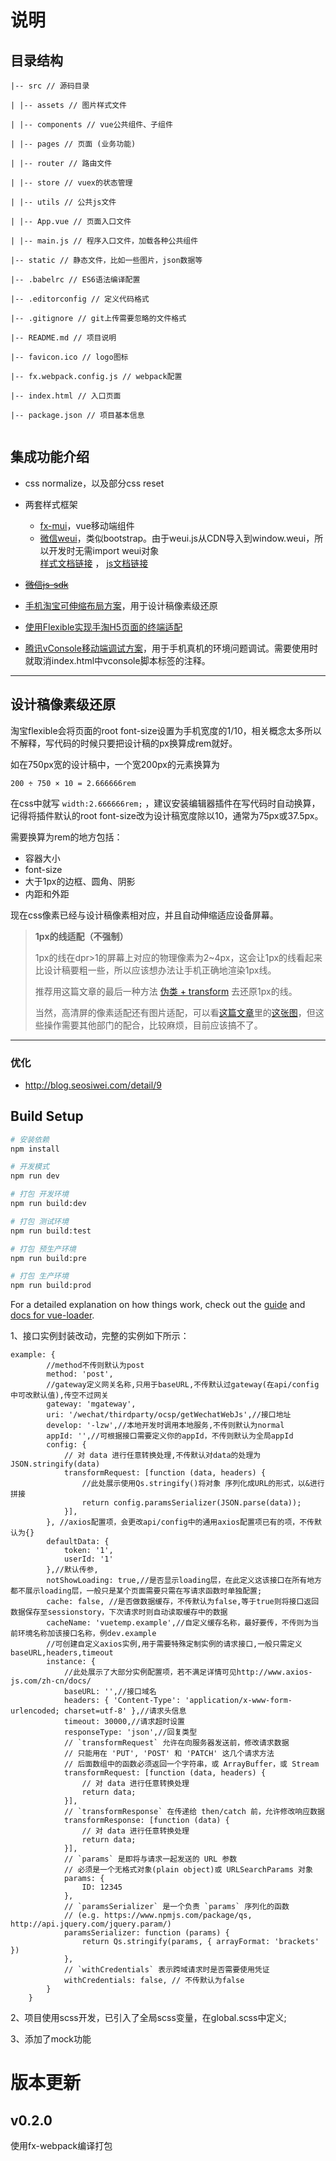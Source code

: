# 说明

## 目录结构
```
|-- src // 源码目录

| |-- assets // 图片样式文件

| |-- components // vue公共组件、子组件

| |-- pages // 页面 (业务功能)

| |-- router // 路由文件

| |-- store // vuex的状态管理

| |-- utils // 公共js文件

| |-- App.vue // 页面入口文件

| |-- main.js // 程序入口文件，加载各种公共组件

|-- static // 静态文件，比如一些图片，json数据等

|-- .babelrc // ES6语法编译配置

|-- .editorconfig // 定义代码格式

|-- .gitignore // git上传需要忽略的文件格式

|-- README.md // 项目说明

|-- favicon.ico // logo图标

|-- fx.webpack.config.js // webpack配置

|-- index.html // 入口页面

|-- package.json // 项目基本信息


```

## 集成功能介绍

- css normalize，以及部分css reset
- 两套样式框架
    - [fx-mui](https://fx-mobile.github.io/fx-mui/#/)，vue移动端组件
    - [微信weui](https://github.com/Tencent/weui)，类似bootstrap。由于weui.js从CDN导入到window.weui，所以开发时无需import weui对象<br>
    [样式文档链接](https://github.com/Tencent/weui/wiki) ， [js文档链接](https://github.com/Tencent/weui.js/blob/master/docs/README.md)

- ~~[微信js-sdk](https://mp.weixin.qq.com/wiki?t=resource/res_main&id=mp1421141115)~~

- [手机淘宝可伸缩布局方案](https://github.com/amfe/lib-flexible)，用于设计稿像素级还原
- [使用Flexible实现手淘H5页面的终端适配](https://www.w3cplus.com/mobile/lib-flexible-for-html5-layout.html)
- [腾讯vConsole移动端调试方案](https://github.com/Tencent/vConsole)，用于手机真机的环境问题调试。需要使用时就取消index.html中vconsole脚本标签的注释。
---


## 设计稿像素级还原

淘宝flexible会将页面的root font-size设置为手机宽度的1/10，相关概念太多所以不解释，写代码的时候只要把设计稿的px换算成rem就好。

如在750px宽的设计稿中，一个宽200px的元素换算为

`200 ÷ 750 × 10 = 2.666666rem`

在css中就写 `width:2.666666rem;` ，建议安装编辑器插件在写代码时自动换算，记得将插件默认的root font-size改为设计稿宽度除以10，通常为75px或37.5px。

需要换算为rem的地方包括：
- 容器大小
- font-size
- 大于1px的边框、圆角、阴影
- 内距和外距

现在css像素已经与设计稿像素相对应，并且自动伸缩适应设备屏幕。


> **1px的线适配（不强制）**
>
> 1px的线在dpr>1的屏幕上对应的物理像素为2~4px，这会让1px的线看起来比设计稿要粗一些，所以应该想办法让手机正确地渲染1px线。
>
> 推荐用这篇文章的最后一种方法 [伪类 + transform](http://www.jianshu.com/p/7e63f5a32636) 去还原1px的线。
>
> 当然，高清屏的像素适配还有图片适配，可以看[这篇文章](https://www.w3cplus.com/mobile/lib-flexible-for-html5-layout.html)里的[这张图](http://www.w3cplus.com/sites/default/files/blogs/201212/retina-web-10.jpg)，但这些操作需要其他部门的配合，比较麻烦，目前应该搞不了。

---

### 优化
- http://blog.seosiwei.com/detail/9

## Build Setup

``` bash
# 安装依赖
npm install

# 开发模式
npm run dev

# 打包 开发环境
npm run build:dev

# 打包 测试环境
npm run build:test

# 打包 预生产环境
npm run build:pre

# 打包 生产环境
npm run build:prod
```

For a detailed explanation on how things work, check out the [guide](http://vuejs-templates.github.io/webpack/) and [docs for vue-loader](http://vuejs.github.io/vue-loader).



1、接口实例封装改动，完整的实例如下所示：
```
example: {
        //method不传则默认为post
        method: 'post',
        //gateway定义网关名称,只用于baseURL,不传默认过gateway(在api/config中可改默认值),传空不过网关
        gateway: 'mgateway',
        uri: '/wechat/thirdparty/ocsp/getWechatWebJs',//接口地址
        develop: '-lzw',//本地开发时调用本地服务,不传则默认为normal
        appId: '',//可根据接口需要定义你的appId，不传则默认为全局appId
        config: {
            // 对 data 进行任意转换处理,不传默认对data的处理为 JSON.stringify(data)
            transformRequest: [function (data, headers) {
                //此处展示使用Qs.stringify()将对象 序列化成URL的形式，以&进行拼接
                return config.paramsSerializer(JSON.parse(data));
            }],
        }, //axios配置项，会更改api/config中的通用axios配置项已有的项，不传默认为{}
        defaultData: {
            token: '1',
            userId: '1'
        },//默认传参,
        notShowLoading: true,//是否显示loading层，在此定义这该接口在所有地方都不展示loading层，一般只是某个页面需要只需在写请求函数时单独配置; 
        cache: false, //是否做数据缓存，不传默认为false,等于true则将接口返回数据保存至sessionstory，下次请求时则自动读取缓存中的数据
        cacheName: 'vuetemp.example',//自定义缓存名称，最好要传，不传则为当前环境名称加该接口名称，例dev.example 
        //可创建自定义axios实例,用于需要特殊定制实例的请求接口,一般只需定义baseURL,headers,timeout
        instance: {
            //此处展示了大部分实例配置项，若不满足详情可见http://www.axios-js.com/zh-cn/docs/
            baseURL: '',//接口域名
            headers: { 'Content-Type': 'application/x-www-form-urlencoded; charset=utf-8' },//请求头信息
            timeout: 30000,//请求超时设置
            responseType: 'json',//回复类型
            // `transformRequest` 允许在向服务器发送前，修改请求数据
            // 只能用在 'PUT', 'POST' 和 'PATCH' 这几个请求方法
            // 后面数组中的函数必须返回一个字符串，或 ArrayBuffer，或 Stream
            transformRequest: [function (data, headers) {
                // 对 data 进行任意转换处理
                return data;
            }],
            // `transformResponse` 在传递给 then/catch 前，允许修改响应数据
            transformResponse: [function (data) {
                // 对 data 进行任意转换处理
                return data;
            }],
            // `params` 是即将与请求一起发送的 URL 参数
            // 必须是一个无格式对象(plain object)或 URLSearchParams 对象
            params: {
                ID: 12345
            },
            // `paramsSerializer` 是一个负责 `params` 序列化的函数
            // (e.g. https://www.npmjs.com/package/qs, http://api.jquery.com/jquery.param/)
            paramsSerializer: function (params) {
                return Qs.stringify(params, { arrayFormat: 'brackets' })
            },
            // `withCredentials` 表示跨域请求时是否需要使用凭证
            withCredentials: false, // 不传默认为false
        }
    }
```
2、项目使用scss开发，已引入了全局scss变量，在global.scss中定义;

3、添加了mock功能

# 版本更新
## v0.2.0
使用fx-webpack编译打包
